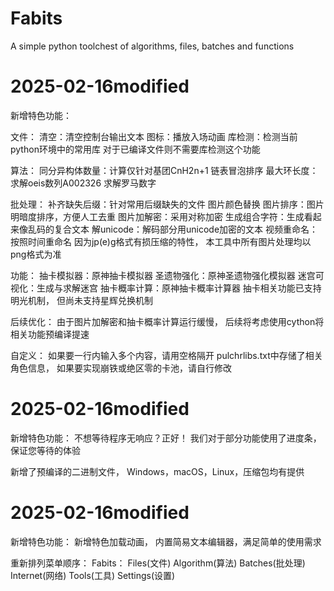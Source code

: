 # Fabits
A simple python toolchest of algorithms, files, batches and functions

# 2025-02-16modified
新增特色功能：

文件：
清空：清空控制台输出文本
图标：播放入场动画
库检测：检测当前python环境中的常用库
对于已编译文件则不需要库检测这个功能

算法：
同分异构体数量：计算仅针对基团CnH2n+1
链表冒泡排序
最大环长度：求解oeis数列A002326
求解罗马数字

批处理：
补齐缺失后缀：针对常用后缀缺失的文件
图片颜色替换
图片排序：图片明暗度排序，方便人工去重
图片加解密：采用对称加密
生成组合字符：生成看起来像乱码的复合文本
解unicode：解码部分用unicode加密的文本
视频重命名：按照时间重命名
因为jp(e)g格式有损压缩的特性，
本工具中所有图片处理均以png格式为准

功能：
抽卡模拟器：原神抽卡模拟器
圣遗物强化：原神圣遗物强化模拟器
迷宫可视化：生成与求解迷宫
抽卡概率计算：原神抽卡概率计算器
抽卡相关功能已支持明光机制，
但尚未支持星辉兑换机制


后续优化：
由于图片加解密和抽卡概率计算运行缓慢，
后续将考虑使用cython将相关功能预编译提速


自定义：
如果要一行内输入多个内容，请用空格隔开
pulchrlibs.txt中存储了相关角色信息，
如果要实现崩铁或绝区零的卡池，请自行修改

# 2025-02-16modified
新增特色功能：
不想等待程序无响应？正好！
我们对于部分功能使用了进度条，
保证您等待的体验

新增了预编译的二进制文件，
Windows，macOS，Linux，压缩包均有提供

# 2025-02-16modified
新增特色功能：
新增特色加载动画，
内置简易文本编辑器，满足简单的使用需求

重新排列菜单顺序：
Fabits：
Files(文件)
Algorithm(算法)
Batches(批处理)
Internet(网络)
Tools(工具)
Settings(设置)
